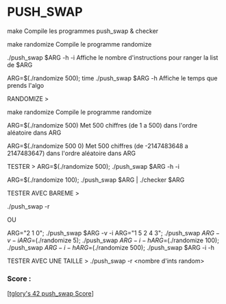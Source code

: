 # PUSH_SWAP

make
Compile les programmes push_swap & checker

make randomize
Compile le programme randomize

./push_swap $ARG -h -i
Affiche le nombre d'instructions pour ranger la list de $ARG

ARG=$(./randomize 500); time ./push_swap $ARG -h
Affiche le temps que prends l'algo

RANDOMIZE >

make randomize
Compile le programme randomize

ARG=$(./randomize 500)
Met 500 chiffres (de 1 a 500) dans l'ordre aléatoire dans ARG

ARG=$(./randomize 500 0)
Met 500 chiffres (de -2147483648 a 2147483647) dans l'ordre aléatoire dans ARG

TESTER >
ARG=$(./randomize 500); ./push_swap $ARG -h -i

ARG=$(./randomize 100); ./push_swap $ARG | ./checker $ARG

TESTER AVEC BAREME >

./push_swap -r

OU

ARG="2 1 0"; ./push_swap $ARG -v -i
ARG="1 5 2 4 3"; ./push_swap $ARG -v -i
ARG=$(./randomize 5); ./push_swap $ARG -i -h
ARG=$(./randomize 100); ./push_swap $ARG -i -h
ARG=$(./randomize 500); ./push_swap $ARG -i -h

TESTER AVEC UNE TAILLE >
./push_swap -r <nombre d'ints random>


### Score :
[[tglory's 42 push_swap Score](https://badge42.vercel.app/api/v2/cl1lnya4f000609mhs5b44u13/project/2170987)]

